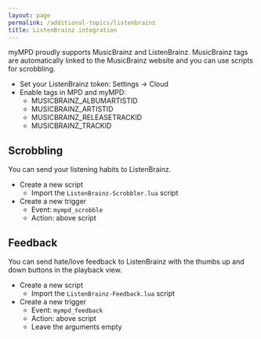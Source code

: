 ```yaml
---
layout: page
permalink: /additional-topics/listenbrainz
title: ListenBrainz integration
---
```


myMPD proudly supports MusicBrainz and ListenBrainz. MusicBrainz tags are automatically linked to the MusicBrainz website and you can use scripts for scrobbling.

- Set your ListenBrainz token: Settings -> Cloud
- Enable tags in MPD and myMPD:
  - MUSICBRAINZ_ALBUMARTISTID
  - MUSICBRAINZ_ARTISTID
  - MUSICBRAINZ_RELEASETRACKID
  - MUSICBRAINZ_TRACKID

## Scrobbling

You can send your listening habits to ListenBrainz.

- Create a new script
  - Import the `ListenBrainz-Scrobbler.lua` script
- Create a new trigger
  - Event: `mympd_scrobble`
  - Action: above script

## Feedback

You can send hate/love feedback to ListenBrainz with the thumbs up and down buttons in the playback view.

- Create a new script
  - Import the `ListenBrainz-Feedback.lua` script
- Create a new trigger
  - Event: `mympd_feedback`
  - Action: above script
  - Leave the arguments empty
